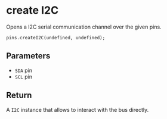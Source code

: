 # create I2C

Opens a I2C serial communication channel over the given pins.

```sig
pins.createI2C(undefined, undefined);
```

## Parameters

* ``SDA`` pin
* ``SCL`` pin

## Return

A ``I2C`` instance that allows to interact with the bus directly.